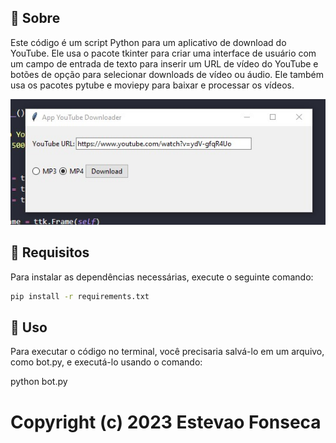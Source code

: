 ## :space_invader: Sobre

Este código é um script Python para um aplicativo de download do YouTube. Ele usa o pacote tkinter para criar uma interface de usuário com um campo de entrada de texto para inserir um URL de vídeo do YouTube e botões de opção para selecionar downloads de vídeo ou áudio. Ele também usa os pacotes pytube e moviepy para baixar e processar os vídeos.

![downloader](downloader.png)

## :wrench: Requisitos

Para instalar as dependências necessárias, execute o seguinte comando:

```bash
pip install -r requirements.txt
```

## :runner: Uso

Para executar o código no terminal, você precisaria salvá-lo em um arquivo, como bot.py, e executá-lo usando o comando:

python bot.py



# Copyright (c) 2023 Estevao Fonseca
